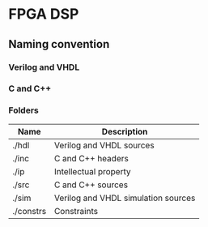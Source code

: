 # FPGA DSP

## Naming convention

### Verilog and VHDL

### C and C++

### Folders

| Name      | Description                         |
| --------- | ----------------------------------- |
| ./hdl     | Verilog and VHDL sources            |
| ./inc     | C and C++ headers                   |
| ./ip      | Intellectual property               |
| ./src     | C and C++ sources                   |
| ./sim     | Verilog and VHDL simulation sources |
| ./constrs | Constraints                         |